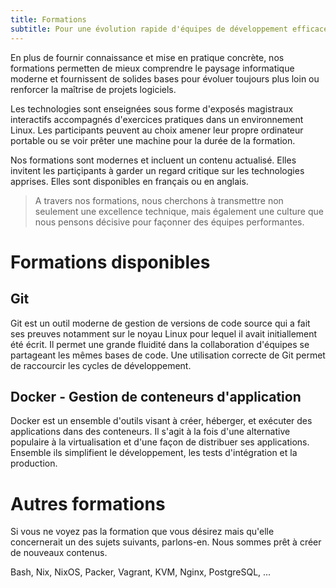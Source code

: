```yaml
---
title: Formations
subtitle: Pour une évolution rapide d'équipes de développement efficaces
---
```



En plus de fournir connaissance et mise en pratique concrète, nos formations
permetten de mieux comprendre le paysage informatique moderne et fournissent de
solides bases pour évoluer toujours plus loin ou renforcer la maîtrise de
projets logiciels.

Les technologies sont enseignées sous forme d'exposés magistraux interactifs
accompagnés d'exercices pratiques dans un environnement Linux. Les participants
peuvent au choix amener leur propre ordinateur portable ou se voir prêter une
machine pour la durée de la formation.

Nos formations sont modernes et incluent un contenu actualisé. Elles invitent
les partiçipants à garder un regard critique sur les technologies apprises.
Elles sont disponibles en français ou en anglais.

> A travers nos formations, nous cherchons à transmettre non seulement une
> excellence technique, mais également une culture que nous pensons décisive pour
> façonner des équipes performantes.


# Formations disponibles

## Git

Git est un outil moderne de gestion de versions de code source qui a fait ses
preuves notamment sur le noyau Linux pour lequel il avait initiallement été
écrit. Il permet une grande fluidité dans la collaboration d'équipes se
partageant les mêmes bases de code. Une utilisation correcte de Git permet de
raccourcir les cycles de développement.


## Docker - Gestion de conteneurs d'application

Docker est un ensemble d'outils visant à créer, héberger, et exécuter des
applications dans des conteneurs. Il s'agit à la fois d'une alternative
populaire à la virtualisation et d'une façon de distribuer ses applications.
Ensemble ils simplifient le développement, les tests d'intégration et la
production.


# Autres formations

Si vous ne voyez pas la formation que vous désirez mais qu'elle concernerait un
des sujets suivants, parlons-en. Nous sommes prêt à créer de nouveaux contenus.

Bash, Nix, NixOS, Packer, Vagrant, KVM, Nginx, PostgreSQL, ...
